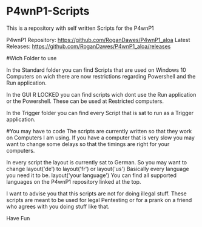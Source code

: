 # P4wnP1-Scripts
This is a repository with self written Scripts for the P4wnP1

P4wnP1 Repository: https://github.com/RoganDawes/P4wnP1_aloa
Latest Releases: https://github.com/RoganDawes/P4wnP1_aloa/releases

#Wich Folder to use

In the Standard folder you can find Scripts that are used on 
Windows 10 Computers on wich there are now restrictions regarding Powershell and
the Run application.

In the GUI R LOCKED you can find scripts wich dont use the Run application
or the Powershell. These can be used at Restricted computers.

In the Trigger folder you can find every Script that is sat to run as a
Trigger application.

#You may have to code
The scripts are currently written so that they work on Computers I am using.
If you have a computer that is very slow you may want to change some delays so
that the timings are right for your computers. 

In every script the layout is currently sat to German. So you may want to change
layout('de') to layout('fr') or layout('us')
Basically every language you need it to be. layout('your language')
You can find all supported languages on the P4wnP1 repository linked at the top.

I want to advise you that this scripts are not for doing illegal stuff.
These scripts are meant to be used for legal Pentesting or for a prank 
on a friend who agrees with you doing stuff like that.

Have Fun
